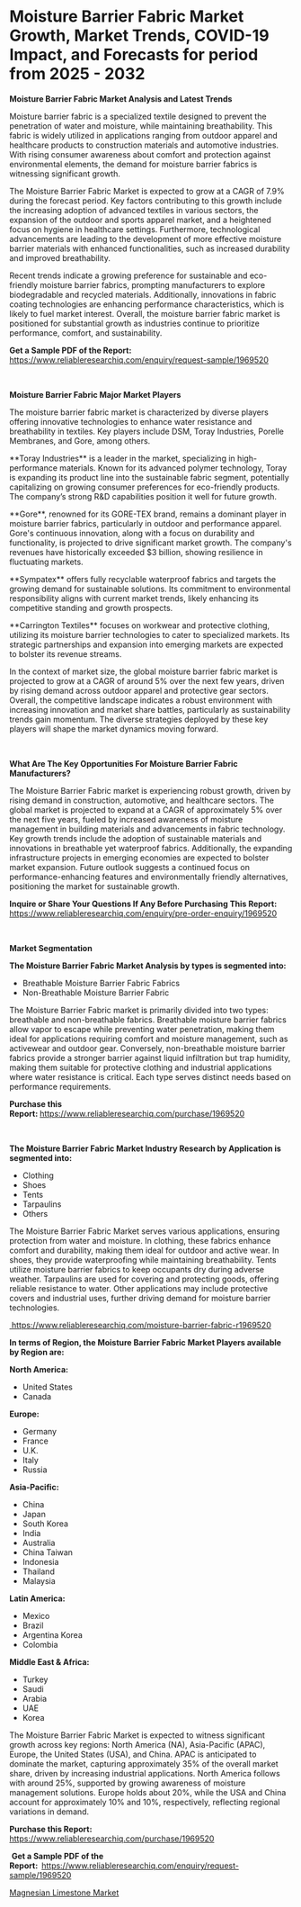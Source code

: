<p><h1>Moisture Barrier Fabric Market Growth, Market Trends, COVID-19 Impact, and Forecasts for period from 2025 - 2032</h1></p><p><strong>Moisture Barrier Fabric Market Analysis and Latest Trends</strong></p>
<p><p>Moisture barrier fabric is a specialized textile designed to prevent the penetration of water and moisture, while maintaining breathability. This fabric is widely utilized in applications ranging from outdoor apparel and healthcare products to construction materials and automotive industries. With rising consumer awareness about comfort and protection against environmental elements, the demand for moisture barrier fabrics is witnessing significant growth.</p><p>The Moisture Barrier Fabric Market is expected to grow at a CAGR of 7.9% during the forecast period. Key factors contributing to this growth include the increasing adoption of advanced textiles in various sectors, the expansion of the outdoor and sports apparel market, and a heightened focus on hygiene in healthcare settings. Furthermore, technological advancements are leading to the development of more effective moisture barrier materials with enhanced functionalities, such as increased durability and improved breathability.</p><p>Recent trends indicate a growing preference for sustainable and eco-friendly moisture barrier fabrics, prompting manufacturers to explore biodegradable and recycled materials. Additionally, innovations in fabric coating technologies are enhancing performance characteristics, which is likely to fuel market interest. Overall, the moisture barrier fabric market is positioned for substantial growth as industries continue to prioritize performance, comfort, and sustainability.</p></p>
<p><strong>Get a Sample PDF of the Report:&nbsp;</strong> <a href="https://www.reliableresearchiq.com/enquiry/request-sample/1969520?utm_campaign=2780&utm_medium=2&utm_source=Github&utm_content=ia&utm_term=01042025&utm_id=moisture-barrier-fabric">https://www.reliableresearchiq.com/enquiry/request-sample/1969520</a></p>
<p>&nbsp;</p>
<p><strong>Moisture Barrier Fabric Major Market Players</strong></p>
<p><p>The moisture barrier fabric market is characterized by diverse players offering innovative technologies to enhance water resistance and breathability in textiles. Key players include DSM, Toray Industries, Porelle Membranes, and Gore, among others. </p><p>**Toray Industries** is a leader in the market, specializing in high-performance materials. Known for its advanced polymer technology, Toray is expanding its product line into the sustainable fabric segment, potentially capitalizing on growing consumer preferences for eco-friendly products. The company’s strong R&D capabilities position it well for future growth.</p><p>**Gore**, renowned for its GORE-TEX brand, remains a dominant player in moisture barrier fabrics, particularly in outdoor and performance apparel. Gore's continuous innovation, along with a focus on durability and functionality, is projected to drive significant market growth. The company's revenues have historically exceeded $3 billion, showing resilience in fluctuating markets.</p><p>**Sympatex** offers fully recyclable waterproof fabrics and targets the growing demand for sustainable solutions. Its commitment to environmental responsibility aligns with current market trends, likely enhancing its competitive standing and growth prospects.</p><p>**Carrington Textiles** focuses on workwear and protective clothing, utilizing its moisture barrier technologies to cater to specialized markets. Its strategic partnerships and expansion into emerging markets are expected to bolster its revenue streams.</p><p>In the context of market size, the global moisture barrier fabric market is projected to grow at a CAGR of around 5% over the next few years, driven by rising demand across outdoor apparel and protective gear sectors. Overall, the competitive landscape indicates a robust environment with increasing innovation and market share battles, particularly as sustainability trends gain momentum. The diverse strategies deployed by these key players will shape the market dynamics moving forward.</p></p>
<p>&nbsp;</p>
<p><strong>What Are The Key Opportunities For Moisture Barrier Fabric Manufacturers?</strong></p>
<p><p>The Moisture Barrier Fabric market is experiencing robust growth, driven by rising demand in construction, automotive, and healthcare sectors. The global market is projected to expand at a CAGR of approximately 5% over the next five years, fueled by increased awareness of moisture management in building materials and advancements in fabric technology. Key growth trends include the adoption of sustainable materials and innovations in breathable yet waterproof fabrics. Additionally, the expanding infrastructure projects in emerging economies are expected to bolster market expansion. Future outlook suggests a continued focus on performance-enhancing features and environmentally friendly alternatives, positioning the market for sustainable growth.</p></p>
<p><strong>Inquire or Share Your Questions If Any Before Purchasing This Report:</strong> <a href="https://www.reliableresearchiq.com/enquiry/pre-order-enquiry/1969520?utm_campaign=2780&utm_medium=2&utm_source=Github&utm_content=ia&utm_term=01042025&utm_id=moisture-barrier-fabric">https://www.reliableresearchiq.com/enquiry/pre-order-enquiry/1969520</a></p>
<p>&nbsp;</p>
<p><strong>Market Segmentation</strong></p>
<p><strong>The Moisture Barrier Fabric Market Analysis by types is segmented into:</strong></p>
<p><ul><li>Breathable Moisture Barrier Fabric Fabrics</li><li>Non-Breathable Moisture Barrier Fabric</li></ul></p>
<p><p>The Moisture Barrier Fabric market is primarily divided into two types: breathable and non-breathable fabrics. Breathable moisture barrier fabrics allow vapor to escape while preventing water penetration, making them ideal for applications requiring comfort and moisture management, such as activewear and outdoor gear. Conversely, non-breathable moisture barrier fabrics provide a stronger barrier against liquid infiltration but trap humidity, making them suitable for protective clothing and industrial applications where water resistance is critical. Each type serves distinct needs based on performance requirements.</p></p>
<p><strong>Purchase this Report:&nbsp;</strong><a href="https://www.reliableresearchiq.com/purchase/1969520?utm_campaign=2780&utm_medium=2&utm_source=Github&utm_content=ia&utm_term=01042025&utm_id=moisture-barrier-fabric">https://www.reliableresearchiq.com/purchase/1969520</a></p>
<p>&nbsp;</p>
<p><strong>The Moisture Barrier Fabric Market Industry Research by Application is segmented into:</strong></p>
<p><ul><li>Clothing</li><li>Shoes</li><li>Tents</li><li>Tarpaulins</li><li>Others</li></ul></p>
<p><p>The Moisture Barrier Fabric Market serves various applications, ensuring protection from water and moisture. In clothing, these fabrics enhance comfort and durability, making them ideal for outdoor and active wear. In shoes, they provide waterproofing while maintaining breathability. Tents utilize moisture barrier fabrics to keep occupants dry during adverse weather. Tarpaulins are used for covering and protecting goods, offering reliable resistance to water. Other applications may include protective covers and industrial uses, further driving demand for moisture barrier technologies.</p></p>
<p><a href="https://www.reliableresearchiq.com/moisture-barrier-fabric-r1969520?utm_campaign=2780&utm_medium=2&utm_source=Github&utm_content=ia&utm_term=01042025&utm_id=moisture-barrier-fabric">&nbsp;https://www.reliableresearchiq.com/moisture-barrier-fabric-r1969520</a></p>
<p><strong>In terms of Region, the Moisture Barrier Fabric Market Players available by Region are:</strong></p>
<p>
    <p> <strong> North America: </strong>
        <ul>
            <li>United States</li>
            <li>Canada</li>
        </ul>
        </p> 
    <p> <strong> Europe: </strong>
        <ul>
            <li>Germany</li>
            <li>France</li>
            <li>U.K.</li>
            <li>Italy</li>
            <li>Russia</li>
        </ul>
        </p> 
    <p> <strong> Asia-Pacific: </strong>
        <ul>
            <li>China</li>
            <li>Japan</li>
            <li>South Korea</li>
            <li>India</li>
            <li>Australia</li>
            <li>China Taiwan</li>
            <li>Indonesia</li>
            <li>Thailand</li>
            <li>Malaysia</li>
        </ul>
        </p> 
    <p> <strong> Latin America: </strong>
        <ul>
            <li>Mexico</li>
            <li>Brazil</li>
            <li>Argentina Korea</li>
            <li>Colombia</li>
        </ul>
        </p> 
    <p> <strong> Middle East & Africa: </strong>
        <ul>
            <li>Turkey</li>
            <li>Saudi</li>
            <li>Arabia</li>
            <li>UAE</li>
            <li>Korea</li>
        </ul>
    </p>
    </p>
<p><p>The Moisture Barrier Fabric Market is expected to witness significant growth across key regions: North America (NA), Asia-Pacific (APAC), Europe, the United States (USA), and China. APAC is anticipated to dominate the market, capturing approximately 35% of the overall market share, driven by increasing industrial applications. North America follows with around 25%, supported by growing awareness of moisture management solutions. Europe holds about 20%, while the USA and China account for approximately 10% and 10%, respectively, reflecting regional variations in demand.</p></p>
<p><strong>Purchase this Report: </strong><a href="https://www.reliableresearchiq.com/purchase/1969520?utm_campaign=2780&utm_medium=2&utm_source=Github&utm_content=ia&utm_term=01042025&utm_id=moisture-barrier-fabric">https://www.reliableresearchiq.com/purchase/1969520</a></p>
<p>&nbsp;<strong>Get a Sample PDF of the Report:&nbsp;&nbsp;</strong><a href="https://www.reliableresearchiq.com/enquiry/request-sample/1969520?utm_campaign=2780&utm_medium=2&utm_source=Github&utm_content=ia&utm_term=01042025&utm_id=moisture-barrier-fabric">https://www.reliableresearchiq.com/enquiry/request-sample/1969520</a></p>
<p><strong></strong></p>
<p><p><a href="https://github.com/memorirummy/Market-Research-Report-List-1/blob/main/magnesian-limestone-market.md?utm_campaign=2780&utm_medium=2&utm_source=Github&utm_content=ia&utm_term=01042025&utm_id=moisture-barrier-fabric">Magnesian Limestone Market</a></p></p>